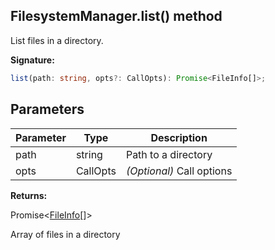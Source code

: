 
## FilesystemManager.list() method

List files in a directory.

**Signature:**

```typescript
list(path: string, opts?: CallOpts): Promise<FileInfo[]>;
```

## Parameters

|  Parameter | Type | Description |
|  --- | --- | --- |
|  path | string | Path to a directory |
|  opts | CallOpts | _(Optional)_ Call options |

**Returns:**

Promise&lt;[FileInfo](./sdk.fileinfo.md)<!-- -->\[\]&gt;

Array of files in a directory

